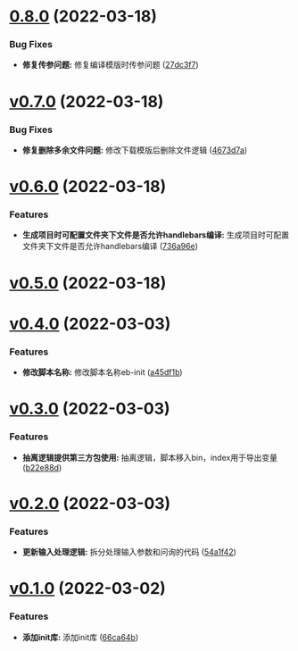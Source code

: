 # [0.8.0](https://github.com/qinshixixing/ebullience/compare/init/v0.7.0...init/0.8.0) (2022-03-18)


### Bug Fixes

* **修复传参问题:** 修复编译模版时传参问题 ([27dc3f7](https://github.com/qinshixixing/ebullience/commit/27dc3f7183c73b7989c16af752db4b9215150cd5))



# [v0.7.0](https://github.com/qinshixixing/ebullience/compare/init/v0.6.0...init/v0.7.0) (2022-03-18)


### Bug Fixes

* **修复删除多余文件问题:** 修改下载模版后删除文件逻辑 ([4673d7a](https://github.com/qinshixixing/ebullience/commit/4673d7a6c7c77eaa769569ae861aaf3e1dda4330))



# [v0.6.0](https://github.com/qinshixixing/ebullience/compare/init/v0.5.0...init/v0.6.0) (2022-03-18)


### Features

* **生成项目时可配置文件夹下文件是否允许handlebars编译:** 生成项目时可配置文件夹下文件是否允许handlebars编译 ([736a96e](https://github.com/qinshixixing/ebullience/commit/736a96e6fe5dbccc6d6de87dc8b0d45e4b24baf8))



# [v0.5.0](https://github.com/qinshixixing/ebullience/compare/init/v0.4.0...init/v0.5.0) (2022-03-18)



# [v0.4.0](https://github.com/qinshixixing/ebullience/compare/init/v0.3.0...init/v0.4.0) (2022-03-03)


### Features

* **修改脚本名称:** 修改脚本名称eb-init ([a45df1b](https://github.com/qinshixixing/ebullience/commit/a45df1be768e8cf51f97aa535d06fc1517fb82d8))



# [v0.3.0](https://github.com/qinshixixing/ebullience/compare/init/v0.2.0...init/v0.3.0) (2022-03-03)


### Features

* **抽离逻辑提供第三方包使用:** 抽离逻辑，脚本移入bin，index用于导出变量 ([b22e88d](https://github.com/qinshixixing/ebullience/commit/b22e88d5bb0485f92723a243f705191e525a61d9))



# [v0.2.0](https://github.com/qinshixixing/ebullience/compare/init/v0.1.0...init/v0.2.0) (2022-03-03)


### Features

* **更新输入处理逻辑:** 拆分处理输入参数和问询的代码 ([54a1f42](https://github.com/qinshixixing/ebullience/commit/54a1f4226e7eb5f9d99a5581ef966ecda76acf4c))



# [v0.1.0](https://github.com/qinshixixing/ebullience/compare/66ca64bf38cfb8c71c1359cf3e88935da5ac0bcd...init/v0.1.0) (2022-03-02)


### Features

* **添加init库:** 添加init库 ([66ca64b](https://github.com/qinshixixing/ebullience/commit/66ca64bf38cfb8c71c1359cf3e88935da5ac0bcd))



